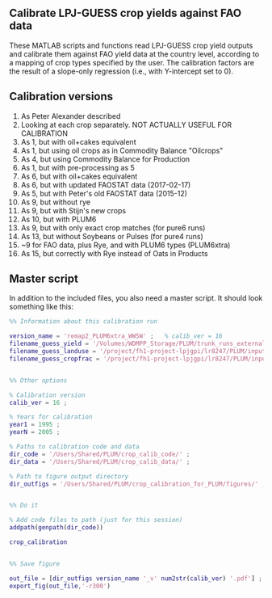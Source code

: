 ## Calibrate LPJ-GUESS crop yields against FAO data

These MATLAB scripts and functions read LPJ-GUESS crop yield outputs and calibrate them against FAO yield data at the country level, according to a mapping of crop types specified by the user. The calibration factors are the result of a slope-only regression (i.e., with Y-intercept set to 0).

## Calibration versions

1. As Peter Alexander described
2. Looking at each crop separately. NOT ACTUALLY USEFUL FOR CALIBRATION
3. As 1, but with oil+cakes equivalent
4. As 1, but using oil crops as in Commodity Balance "Oilcrops"
5. As 4, but using Commodity Balance for Production
6. As 1, but with pre-processing as 5
7. As 6, but with oil+cakes equivalent
8. As 6, but with updated FAOSTAT data (2017-02-17)
9. As 5, but with Peter's old FAOSTAT data (2015-12)
10. As 9, but without rye
11. As 9, but with Stijn's new crops
12. As 10, but with PLUM6
13. As 9, but with only exact crop matches (for pure6 runs)
14. As 13, but without Soybeans or Pulses (for pure4 runs)
15. ~9 for FAO data, plus Rye, and with PLUM6 types (PLUM6xtra)
16. As 15, but correctly with Rye instead of Oats in Products


## Master script

In addition to the included files, you also need a master script. It should look something like this:

```matlab
%% Information about this calibration run

version_name = 'remap2_PLUM6xtra_WWSW' ;   % calib_ver = 16
filename_guess_yield = '/Volumes/WDMPP_Storage/PLUM/trunk_runs_external/calib.remap2.PLUM6xtra_WWSW.1901-2005/output-2018-02-16-185453/yield.out.gz' ;
filename_guess_landuse = '/project/fh1-project-lpjgpi/lr8247/PLUM/input/remaps_v2/LU_xtraCROPtoPAST.remapv2.20180214.m0.txt' ;
filename_guess_cropfrac = '/project/fh1-project-lpjgpi/lr8247/PLUM/input/remaps_v2/cropfracs.remapv2.20180214.m0.assignWWorSW_cruncep.txt' ;


%% Other options

% Calibration version
calib_ver = 16 ;

% Years for calibration
year1 = 1995 ;
yearN = 2005 ;

% Paths to calibration code and data
dir_code = '/Users/Shared/PLUM/crop_calib_code/' ;
dir_data = '/Users/Shared/PLUM/crop_calib_data/' ;

% Path to figure output directory
dir_outfigs = '/Users/Shared/PLUM/crop_calibration_for_PLUM/figures/' ;


%% Do it

% Add code files to path (just for this session)
addpath(genpath(dir_code))

crop_calibration


%% Save figure

out_file = [dir_outfigs version_name '_v' num2str(calib_ver) '.pdf'] ;
export_fig(out_file,'-r300')
```






